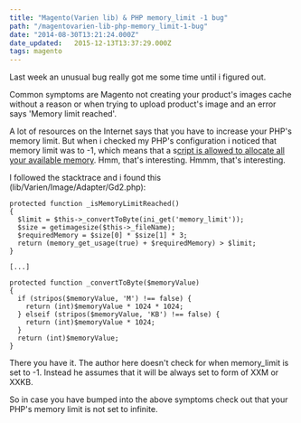 ```yaml
---
title: "Magento(Varien lib) & PHP memory_limit -1 bug"
path: "/magentovarien-lib-php-memory_limit-1-bug"
date: "2014-08-30T13:21:24.000Z"
date_updated:   2015-12-13T13:37:29.000Z
tags: magento
---
```


Last week an unusual bug really got me some time until i figured out.

Common symptoms are Magento not creating your product's images cache without a reason or when trying to upload product's image and an error says 'Memory limit reached'.

A lot of resources on the Internet says that you have to increase your PHP's memory limit. But when i checked my PHP's configuration i noticed that memory limit was to -1, which means that a s<a title="PHP Docs : Memory Limit" href="http://php.net/manual/en/ini.core.php#ini.memory-limit" target="_blank">cript is allowed to allocate all your available memory</a>. Hmm, that's interesting. Hmmm, that's interesting.

I followed the stacktrace and i found this (lib/Varien/Image/Adapter/Gd2.php):


<pre><code>protected function _isMemoryLimitReached()
{
  $limit = $this-&gt;_convertToByte(ini_get('memory_limit'));
  $size = getimagesize($this-&gt;_fileName);
  $requiredMemory = $size[0] * $size[1] * 3;
  return (memory_get_usage(true) + $requiredMemory) &gt; $limit;
}

[...]

protected function _convertToByte($memoryValue)
{
  if (stripos($memoryValue, 'M') !== false) {
    return (int)$memoryValue * 1024 * 1024;
  } elseif (stripos($memoryValue, 'KB') !== false) {
    return (int)$memoryValue * 1024;
  }
  return (int)$memoryValue;
}</code></pre>


There you have it. The author here doesn't check for when memory_limit is set to -1. Instead he assumes that it will be always set to form of XXM or XXKB.

So in case you have bumped into the above symptoms check out that your PHP's memory limit is not set to infinite.



